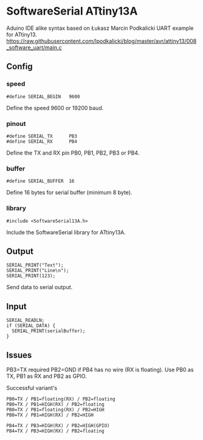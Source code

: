 # SoftwareSerial ATtiny13A

Aduino IDE alike syntax based on Łukasz Marcin Podkalicki UART example for ATtiny13.
https://raw.githubusercontent.com/lpodkalicki/blog/master/avr/attiny13/008_software_uart/main.c

## Config

### speed

```
#define SERIAL_BEGIN   9600
```

Define the speed 9600 or 19200 baud.

### pinout

```
#define SERIAL_TX      PB3
#define SERIAL_RX      PB4
```

Define the TX and RX pin PB0, PB1, PB2, PB3 or PB4.

### buffer

```
#define SERIAL_BUFFER  16
```

Define 16 bytes for serial buffer (minimum 8 byte).

### library

```
#include <SoftwareSerial13A.h>
```

Include the SoftwareSerial library for ATtiny13A.

## Output

```
SERIAL_PRINT("Text");
SERIAL_PRINT("Line\n");
SERIAL_PRINT(123);
```

Send data to serial output.

## Input

```
SERIAL_READLN;
if (SERIAL_DATA) {
  SERIAL_PRINT(serialBuffer);
}
```

## Issues

PB3=TX required PB2=GND if PB4 has no wire (RX is floating).
Use PB0 as TX, PB1 as RX and PB2 as GPIO.

Successful variant's

```
PB0=TX / PB1=floating(RX) / PB2=floating
PB0=TX / PB1=HIGH(RX) / PB2=floating
PB0=TX / PB1=floating(RX) / PB2=HIGH
PB0=TX / PB1=HIGH(RX) / PB2=HIGH

PB4=TX / PB3=HIGH(RX) / PB2=HIGH(GPIO)
PB4=TX / PB3=HIGH(RX) / PB2=floating
```
